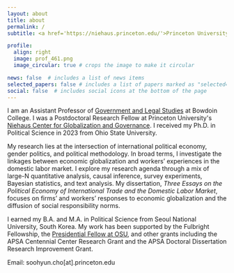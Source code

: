 ```yaml
---
layout: about
title: about
permalink: /
subtitle: <a href='https://niehaus.princeton.edu/'>Princeton University</a>

profile:
  align: right
  image: prof_461.png
  image_circular: true # crops the image to make it circular

news: false  # includes a list of news items
selected_papers: false # includes a list of papers marked as "selected={false}"
social: false  # includes social icons at the bottom of the page
---
```


I am an Assistant Professor of  [Government and Legal Studies](https://www.bowdoin.edu/government/) at Bowdoin College. I was a Postdoctoral Research Fellow at Princeton University's [Niehaus Center for Globalization and Governance](https://niehaus.princeton.edu/). I received my Ph.D. in Political Science in 2023 from Ohio State University. 

My research lies at the intersection of international political economy, gender politics, and political methodology. In broad terms, I investigate the linkages between economic globalization and workers’ experiences in the domestic labor market.  I explore my research agenda through a mix of large-N quantitative analysis, causal inference, survey experiments, Bayesian statistics, and text analysis.  My dissertation, *Three Essays on the Political Economy of International Trade and the Domestic Labor Market*, focuses on firms’ and workers’ responses to economic globalization and the diffusion of social responsibility norms.

I earned my B.A. and M.A. in Political Science from Seoul National University, South Korea. My work has been supported by the Fulbright Fellowship, the [Presidential Fellow at OSU](https://gradsch.osu.edu/presidential-fellowship), and other grants including the APSA Centennial Center Research Grant and the APSA Doctoral Dissertation Research Improvement Grant. 

Email: soohyun.cho\[at].princeton.edu

